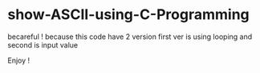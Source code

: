# show-ASCII-using-C-Programming

becareful !
because this code have 2 version
first ver is using looping and second is input value

Enjoy !
